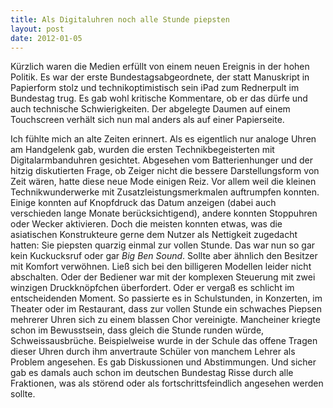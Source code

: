 ```yaml
---
title: Als Digitaluhren noch alle Stunde piepsten
layout: post
date: 2012-01-05
---
```



Kürzlich waren die Medien erfüllt von einem neuen Ereignis in der hohen Politik. Es war der erste Bundestagsabgeordnete, 
der statt Manuskript in Papierform stolz und technikoptimistisch sein iPad zum Rednerpult im Bundestag trug. 
Es gab wohl kritische Kommentare, ob er das dürfe und auch technische Schwierigkeiten. 
Der abgelegte Daumen auf einem Touchscreen verhält sich nun mal anders als auf einer Papierseite.

Ich fühlte mich an alte Zeiten erinnert. Als es eigentlich nur analoge Uhren am Handgelenk gab, wurden die ersten Technikbegeisterten 
mit Digitalarmbanduhren gesichtet. Abgesehen vom Batterienhunger und der hitzig diskutierten Frage, ob Zeiger nicht die bessere 
Darstellungsform von Zeit wären, hatte diese neue Mode einigen Reiz. Vor allem weil die kleinen Technikwunderwerke mit 
Zusatzleistungsmerkmalen auftrumpfen konnten. Einige konnten auf Knopfdruck das Datum anzeigen (dabei auch verschieden lange 
Monate berücksichtigend), andere konnten Stoppuhren oder Wecker aktivieren. Doch die meisten konnten etwas, 
was die asiatischen Konstrukteure gerne dem Nutzer als Nettigkeit zugedacht hatten: Sie piepsten quarzig einmal zur vollen Stunde. 
Das war nun so gar kein Kuckucksruf oder gar _Big Ben Sound_. Sollte aber ähnlich den Besitzer mit Komfort verwöhnen. 
Ließ sich bei den billigeren Modellen leider nicht abschalten. Oder der Bediener war mit der komplexen Steuerung mit zwei 
winzigen Druckknöpfchen überfordert. Oder er vergaß es schlicht im entscheidenden Moment. So passierte es in Schulstunden, in Konzerten, 
im Theater oder im Restaurant, dass zur vollen Stunde ein schwaches Piepsen mehrerer Uhren sich zu einem blassen Chor vereinigte. 
Mancheiner kriegte schon im Bewusstsein, dass gleich die Stunde runden würde, Schweissausbrüche. Beispielweise wurde in der Schule 
das offene Tragen dieser Uhren durch ihm anvertraute Schüler von manchem Lehrer als Problem angesehen. 
Es gab Diskussionen und Abstimmungen. Und sicher gab es damals auch schon im deutschen Bundestag Risse durch alle Fraktionen, 
was als störend oder als fortschrittsfeindlich angesehen werden sollte.
